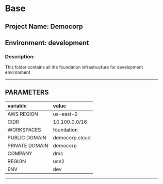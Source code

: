 # Base
## Project Name: Democorp
## Environment: development
### Description:

This folder contains all the foundation infrastructure for development environment

---

## PARAMETERS

| variable       |   value           |
| :---------     |  :--------        |
| AWS REGION     | us-east-2         |
| CIDR           | 10.100.0.0/16     |
| WORKSPACES     | foundation        |
| PUBLIC DOMAIN  | democorp.cloud    |
| PRIVATE DOMAIN | democorp          |
| COMPANY        | dmc               |
| REGION         | use2              |
| ENV            | dev               |

---
